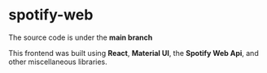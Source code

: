 # spotify-web

The source code is under the **main branch**

This frontend was built using **React**, **Material UI**, the **Spotify Web Api**, and other miscellaneous libraries.
